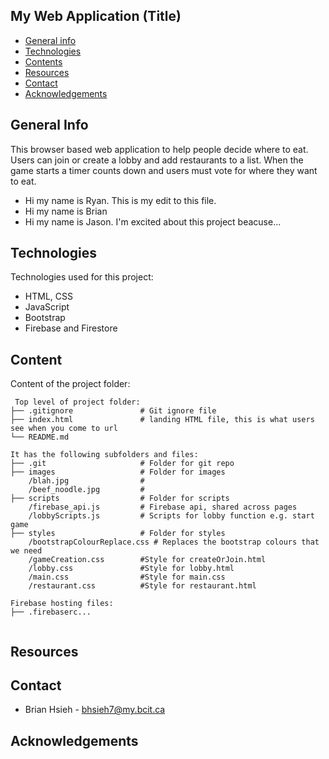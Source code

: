 ## My Web Application (Title)

* [General info](#general-info)
* [Technologies](#technologies)
* [Contents](#content)
* [Resources](#resources)
* [Contact](#contact)
* [Acknowledgements](#acknoledgements)

## General Info
This browser based web application to help people decide where to eat. Users can join or create a lobby and add restaurants to a list. When the game starts a timer counts down and users must vote for where they want to eat.

* Hi my name is Ryan.  This is my edit to this file.
* Hi my name is Brian
* Hi my name is Jason. I'm excited about this project beacuse...
	
## Technologies
Technologies used for this project:
* HTML, CSS
* JavaScript
* Bootstrap
* Firebase and Firestore
	
## Content
Content of the project folder:

```
 Top level of project folder: 
├── .gitignore               # Git ignore file
├── index.html               # landing HTML file, this is what users see when you come to url
└── README.md

It has the following subfolders and files:
├── .git                     # Folder for git repo
├── images                   # Folder for images
    /blah.jpg                # 
    /beef_noodle.jpg         #
├── scripts                  # Folder for scripts
    /firebase_api.js         # Firebase api, shared across pages
    /lobbyScripts.js         # Scripts for lobby function e.g. start game
├── styles                   # Folder for styles
    /bootstrapColourReplace.css # Replaces the bootstrap colours that we need
    /gameCreation.css        #Style for createOrJoin.html
    /lobby.css               #Style for lobby.html
    /main.css                #Style for main.css
    /restaurant.css          #Style for restaurant.html

Firebase hosting files: 
├── .firebaserc...


```
## Resources

## Contact
* Brian Hsieh - bhsieh7@my.bcit.ca

## Acknowledgements
